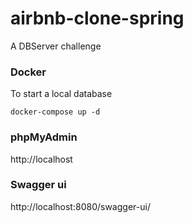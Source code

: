 # airbnb-clone-spring

A DBServer challenge

### Docker

To start a local database
```
docker-compose up -d
```

### phpMyAdmin

http://localhost



### Swagger ui

http://localhost:8080/swagger-ui/
